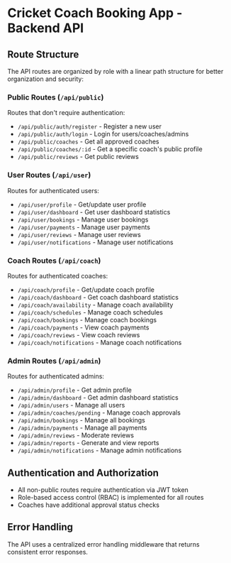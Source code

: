# Cricket Coach Booking App - Backend API

## Route Structure

The API routes are organized by role with a linear path structure for better organization and security:

### Public Routes (`/api/public`)
Routes that don't require authentication:
- `/api/public/auth/register` - Register a new user
- `/api/public/auth/login` - Login for users/coaches/admins
- `/api/public/coaches` - Get all approved coaches
- `/api/public/coaches/:id` - Get a specific coach's public profile
- `/api/public/reviews` - Get public reviews

### User Routes (`/api/user`)
Routes for authenticated users:
- `/api/user/profile` - Get/update user profile
- `/api/user/dashboard` - Get user dashboard statistics
- `/api/user/bookings` - Manage user bookings
- `/api/user/payments` - Manage user payments
- `/api/user/reviews` - Manage user reviews
- `/api/user/notifications` - Manage user notifications

### Coach Routes (`/api/coach`)
Routes for authenticated coaches:
- `/api/coach/profile` - Get/update coach profile
- `/api/coach/dashboard` - Get coach dashboard statistics
- `/api/coach/availability` - Manage coach availability
- `/api/coach/schedules` - Manage coach schedules
- `/api/coach/bookings` - Manage coach bookings
- `/api/coach/payments` - View coach payments
- `/api/coach/reviews` - View coach reviews
- `/api/coach/notifications` - Manage coach notifications

### Admin Routes (`/api/admin`)
Routes for authenticated admins:
- `/api/admin/profile` - Get admin profile
- `/api/admin/dashboard` - Get admin dashboard statistics
- `/api/admin/users` - Manage all users
- `/api/admin/coaches/pending` - Manage coach approvals
- `/api/admin/bookings` - Manage all bookings
- `/api/admin/payments` - Manage all payments
- `/api/admin/reviews` - Moderate reviews
- `/api/admin/reports` - Generate and view reports
- `/api/admin/notifications` - Manage admin notifications

## Authentication and Authorization

- All non-public routes require authentication via JWT token
- Role-based access control (RBAC) is implemented for all routes
- Coaches have additional approval status checks

## Error Handling

The API uses a centralized error handling middleware that returns consistent error responses. 